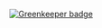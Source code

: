 

[![Greenkeeper badge](https://badges.greenkeeper.io/iainreid820/iainreid820.github.io.svg)](https://greenkeeper.io/)